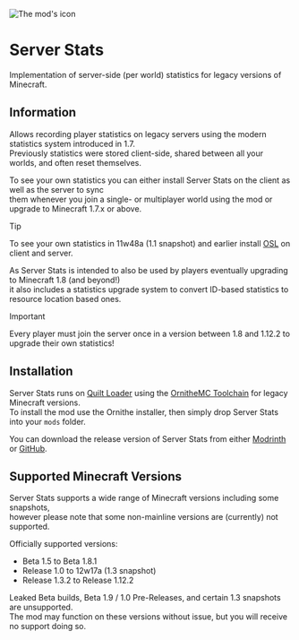 ![The mod's icon](https://files.lostluma.net/ZyjaRV.png)

# Server Stats

Implementation of server-side (per world) statistics for legacy versions of Minecraft.

## Information

Allows recording player statistics on legacy servers using the modern statistics system introduced in 1.7.  
Previously statistics were stored client-side, shared between all your worlds, and often reset themselves.

To see your own statistics you can either install Server Stats on the client as well as the server to sync  
them whenever you join a single- or multiplayer world using the mod or upgrade to Minecraft 1.7.x or above.

> [!TIP]  
> To see your own statistics in 11w48a (1.1 snapshot) and earlier install [OSL](https://modrinth.com/mod/osl) on client and server.

As Server Stats is intended to also be used by players eventually upgrading to Minecraft 1.8 (and beyond!)  
it also includes a statistics upgrade system to convert ID-based statistics to resource location based ones.  

> [!IMPORTANT]  
> Every player must join the server once in a version between 1.8 and 1.12.2 to upgrade their own statistics!

## Installation

Server Stats runs on [Quilt Loader](https://quiltmc.org/en/) using the [OrnitheMC Toolchain](https://ornithemc.net/) for legacy Minecraft versions.  
To install the mod use the Ornithe installer, then simply drop Server Stats into your `mods` folder.

You can download the release version of Server Stats from either [Modrinth](https://modrinth.com/mod/server-stats) or [GitHub](https://github.com/LostLuma/server-stats/releases).

## Supported Minecraft Versions

Server Stats supports a wide range of Minecraft versions including some snapshots,  
however please note that some non-mainline versions are (currently) not supported.

Officially supported versions:

- Beta 1.5 to Beta 1.8.1
- Release 1.0 to 12w17a (1.3 snapshot)
- Release 1.3.2 to Release 1.12.2

Leaked Beta builds, Beta 1.9 / 1.0 Pre-Releases, and certain 1.3 snapshots are unsupported.  
The mod may function on these versions without issue, but you will receive no support doing so.
